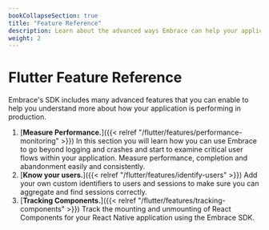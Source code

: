 ```yaml
---
bookCollapseSection: true
title: "Feature Reference"
description: Learn about the advanced ways Embrace can help your application
weight: 2
---
```


# Flutter Feature Reference

Embrace's SDK includes many advanced features that you can enable to help you understand more about
how your application is performing in production.

1. [**Measure Performance.**]({{< relref "/flutter/features/performance-monitoring" >}}) In this section you will learn how you can use Embrace to go beyond logging and crashes and start to examine critical user flows within your application. Measure performance, completion and abandonment easily and consistently.
1. [**Know your users.**]({{< relref "/flutter/features/identify-users" >}}) Add your own custom identifiers to users and sessions to make sure you can aggregate and find sessions correctly.
1. [**Tracking Components.**]({{< relref "/flutter/features/tracking-components" >}}) Track the mounting and unmounting of React Components for your React Native application using the Embrace SDK.
